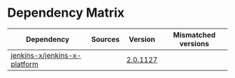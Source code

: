 # Dependency Matrix

Dependency | Sources | Version | Mismatched versions
---------- | ------- | ------- | -------------------
[jenkins-x/jenkins-x-platform](https://github.com/jenkins-x/jenkins-x-platform.git) |  | [2.0.1127](https://github.com/jenkins-x/jenkins-x-platform/releases/tag/v2.0.1127) | 
